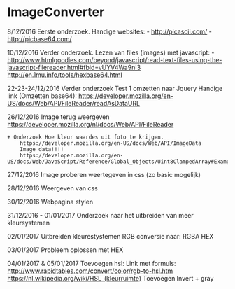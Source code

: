 # ImageConverter

8/12/2016
	Eerste onderzoek.
	Handige websites:
		- http://picascii.com/
		- http://picbase64.com/

10/12/2016
	Verder onderzoek.
	Lezen van files (images) met javascript:
		- http://www.htmlgoodies.com/beyond/javascript/read-text-files-using-the-javascript-filereader.html#fbid=vUYV4Wa9nI3
	http://en.1mu.info/tools/hexbase64.html

22-23-24/12/2016
	Verder onderzoek
	Test 1 omzetten naar Jquery
	Handige link (Omzetten base64): https://developer.mozilla.org/en-US/docs/Web/API/FileReader/readAsDataURL

26/12/2016
	Image terug weergeven
		https://developer.mozilla.org/nl/docs/Web/API/FileReader
		
	+ Onderzoek Hoe kleur waardes uit foto te krijgen.
		https://developer.mozilla.org/en-US/docs/Web/API/ImageData
		Image data!!!!
		https://developer.mozilla.org/en-US/docs/Web/JavaScript/Reference/Global_Objects/Uint8ClampedArray#Examples

27/12/2016
	Image proberen weertegeven in css (zo basic mogelijk)

28/12/2016
	Weergeven van css

30/12/2016
	Webpagina stylen
	
31/12/2016 - 01/01/2017
	Onderzoek naar het uitbreiden van meer kleursystemen

02/01/2017
	Uitbreiden kleurestystemen
	RGB conversie naar:
	RGBA
	HEX

03/01/2017
	Probleem oplossen met HEX

04/01/2017 & 05/01/2017
	Toevoegen hsl:
		Link met formuls: http://www.rapidtables.com/convert/color/rgb-to-hsl.htm
		https://nl.wikipedia.org/wiki/HSL_(kleurruimte)
	Toevoegen Invert + gray